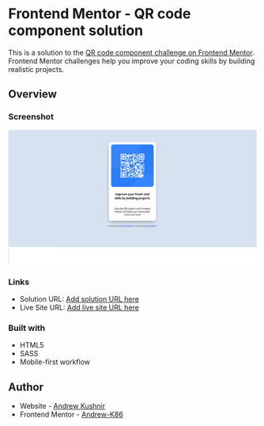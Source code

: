 # Frontend Mentor - QR code component solution

This is a solution to the [QR code component challenge on Frontend Mentor](https://www.frontendmentor.io/challenges/qr-code-component-iux_sIO_H). Frontend Mentor challenges help you improve your coding skills by building realistic projects. 


## Overview

### Screenshot

![](images\Screenshot.jpg)

### Links

- Solution URL: [Add solution URL here](https://your-solution-url.com)
- Live Site URL: [Add live site URL here](https://your-live-site-url.com)



### Built with

- HTML5
- SASS
- Mobile-first workflow

## Author

- Website - [Andrew Kushnir](https://github.com/Andrew-K86)
- Frontend Mentor - [Andrew-K86](https://www.frontendmentor.io/profile/Andrew-K86)


